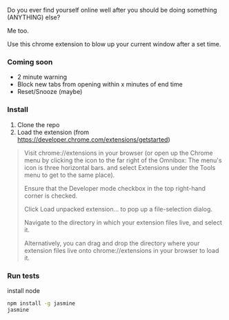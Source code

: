 Do you ever find yourself online well after you should be doing something (ANYTHING) else?

Me too.

Use this chrome extension to blow up your current window after a set time.

### Coming soon

- 2 minute warning
- Block new tabs from opening within x minutes of end time
- Reset/Snooze (maybe)

### Install

1. Clone the repo
1. Load the extension (from https://developer.chrome.com/extensions/getstarted)

>Visit chrome://extensions in your browser (or open up the Chrome menu by clicking the icon to the far right of the Omnibox:  The menu's icon is three horizontal bars. and select Extensions under the Tools menu to get to the same place).
>
>Ensure that the Developer mode checkbox in the top right-hand corner is checked.
>
>Click Load unpacked extension… to pop up a file-selection dialog.
>
>Navigate to the directory in which your extension files live, and select it.
>
>Alternatively, you can drag and drop the directory where your extension files live onto chrome://extensions in your browser to load it.

### Run tests
install node

```bash
npm install -g jasmine
jasmine
```
